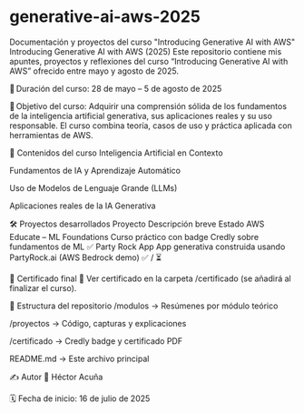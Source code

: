 # generative-ai-aws-2025
Documentación y proyectos del curso "Introducing Generative AI with AWS"
Introducing Generative AI with AWS (2025)
Este repositorio contiene mis apuntes, proyectos y reflexiones del curso “Introducing Generative AI with AWS” ofrecido entre mayo y agosto de 2025.

📅 Duración del curso:
28 de mayo – 5 de agosto de 2025

🎯 Objetivo del curso:
Adquirir una comprensión sólida de los fundamentos de la inteligencia artificial generativa, sus aplicaciones reales y su uso responsable. El curso combina teoría, casos de uso y práctica aplicada con herramientas de AWS.

🧠 Contenidos del curso
Inteligencia Artificial en Contexto

Fundamentos de IA y Aprendizaje Automático

Uso de Modelos de Lenguaje Grande (LLMs)

Aplicaciones reales de la IA Generativa

🛠️ Proyectos desarrollados
Proyecto	Descripción breve	Estado
AWS Educate – ML Foundations	Curso práctico con badge Credly sobre fundamentos de ML	✅
Party Rock App	App generativa construida usando PartyRock.ai (AWS Bedrock demo)	✅ / ⏳

📜 Certificado final
📁 Ver certificado en la carpeta /certificado (se añadirá al finalizar el curso).

📂 Estructura del repositorio
/modulos → Resúmenes por módulo teórico

/proyectos → Código, capturas y explicaciones

/certificado → Credly badge y certificado PDF

README.md → Este archivo principal

✍️ Autor
👤 Héctor Acuña

🗓 Fecha de inicio: 16 de julio de 2025

